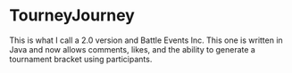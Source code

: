# TourneyJourney
This is what I call a 2.0 version and Battle Events Inc. This one is written in Java and now allows comments, likes, and the ability to generate a tournament bracket using participants.
